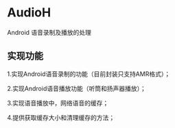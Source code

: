 # AudioH
Android 语音录制及播放的处理

## 实现功能
1.实现Android语音录制的功能（目前封装只支持AMR格式）；

2.实现Android语音播放功能（听筒和扬声器播放）；

3.实现语音播放中，网络语音的缓存；

4.提供获取缓存大小和清理缓存的方法；
